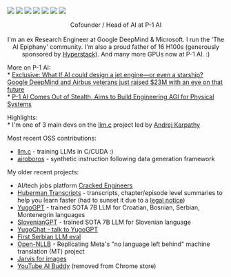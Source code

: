[<img src="https://img.shields.io/badge/linkedin-%230077B5.svg?&style=for-the-badge&logo=linkedin&logoColor=white" />](https://www.linkedin.com/in/aleksagordic/) [<img src="https://img.shields.io/badge/twitter-%230077B5.svg?&style=for-the-badge&logo=twitter&logoColor=white&color=00acee" />](https://twitter.com/gordic_aleksa) [<img src="https://img.shields.io/badge/youtube-%23FF0000.svg?&style=for-the-badge&logo=youtube&logoColor=white" />](https://www.youtube.com/c/TheAiEpiphany) [<img src="https://img.shields.io/badge/discord-%237289DA.svg?&style=for-the-badge&logo=discord&logoColor=white" />](https://discord.gg/peBrCpheKE) [<img src="https://img.shields.io/badge/website-%23000000.svg?&style=for-the-badge&logo=safari&logoColor=white" />](https://gordicaleksa.com/) [<img src="https://img.shields.io/badge/ai_newsletter-%23ff6819.svg?&style=for-the-badge&logo=substack&logoColor=white" />](https://aiepiphany.substack.com/) [<img src="https://img.shields.io/badge/medium-%2312100E.svg?&style=for-the-badge&logo=medium&logoColor=white" />](https://medium.com/@gordicaleksa)

<p align="center">
Cofounder / Head of AI at P-1 AI<br/><br/>
I'm an ex Research Engineer at Google DeepMind & Microsoft. I run the 'The AI Epiphany' community. I'm also a proud father of 16 H100s (generously sponsored by <a href="https://console.hyperstack.cloud/?utm_campaign=Influencers&utm_source=Aleksa%20Gordi%C4%87">Hyperstack</a>). And many more GPUs now at P-1 AI. :)
</p>

<p align="left">
  More on P-1 AI:<br/>
 * <a href="https://fortune.com/article/startup-ai-funding-starship-google-deepmind-airbus-veterans/">Exclusive: What If AI could design a jet engine—or even a starship? Google DeepMind and Airbus veterans just raised $23M with an eye on that future<a/><br/>
 * <a href="https://www.businesswire.com/news/home/20250425073932/en/P-1-AI-Comes-Out-of-Stealth-Aims-to-Build-Engineering-AGI-for-Physical-Systems">P-1 AI Comes Out of Stealth, Aims to Build Engineering AGI for Physical Systems</a>
</p>

<p align="left">
Highlights:<br/>
  * I'm one of 3 main devs on the <a href="https://github.com/karpathy/llm.c" target="_blank">llm.c</a> project led by <a href="https://x.com/karpathy">Andrej Karpathy</a><br/>
</p>

Most recent OSS contributions:
* [llm.c](https://github.com/karpathy/llm.c) - training LLMs in C/CUDA :)
* [airoboros](https://github.com/jondurbin/airoboros) - synthetic instruction following data generation framework

My older recent projects:
  * AI/tech jobs platform <a href="https://www.crackedengineers.com/" target="_blank">Cracked Engineers</a><br/>
  * <a href="https://www.hubermantranscripts.com/">Huberman Transcripts</a> - transcripts, chapter/episode level summaries to help you learn faster (had to sunset it due to a <a href="https://x.com/gordic_aleksa/status/1857042687028785397">legal notice</a>)
* <a href="https://www.linkedin.com/feed/update/urn:li:activity:7143209223722627072/">YugoGPT</a> - trained SOTA 7B LLM for Croatian, Bosnian, Serbian, Montenegrin languages<br/>
* <a href="https://www.linkedin.com/feed/update/urn:li:activity:7173332520757772288/">SlovenianGPT</a> - trained SOTA 7B LLM for Slovenian language<br/>
* <a href="https://www.yugochat.com/en">YugoChat - talk to YugoGPT</a><br/>
* <a href="https://github.com/gordicaleksa/lm-evaluation-harness-serbian">First Serbian LLM eval</a><br/>
* <a href="https://github.com/gordicaleksa/Open-NLLB">Open-NLLB</a> - Replicating Meta's "no language left behind" machine translation (MT) project
* [Jarvis for images](https://twitter.com/gordic_aleksa/status/1723004221664972819)
* [YouTube AI Buddy](https://www.youtube.com/watch?v=JTcEzsDms9g) (removed from Chrome store)

<!--
**gordicaleksa/gordicaleksa** is a ✨ _special_ ✨ repository because its `README.md` (this file) appears on your GitHub profile.

Here are some ideas to get you started:

- 🔭 I'm currently working on ...
- 🌱 I'm currently learning ...
- 👯 I'm looking to collaborate on ...
- 🤔 I'm looking for help with ...
- 💬 Ask me about ...
- 📫 How to reach me: ...
- 😄 Pronouns: ...
- ⚡ Fun fact: ...
-->
